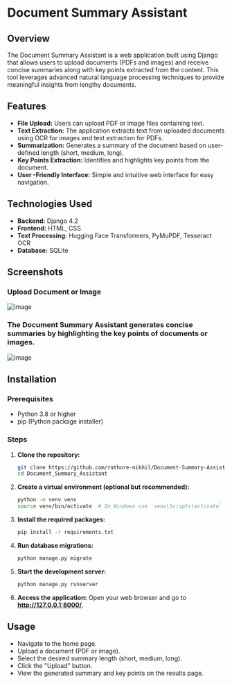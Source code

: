 # Document Summary Assistant

## Overview
The Document Summary Assistant is a web application built using Django that allows users to upload documents (PDFs and images) and receive concise summaries along with key points extracted from the content. This tool leverages advanced natural language processing techniques to provide meaningful insights from lengthy documents.

## Features
* **File Upload:** Users can upload PDF or image files containing text.
* **Text Extraction:** The application extracts text from uploaded documents using OCR for images and text extraction for PDFs.
* **Summarization:** Generates a summary of the document based on user-defined length (short, medium, long).
* **Key Points Extraction:** Identifies and highlights key points from the document.
* **User -Friendly Interface:** Simple and intuitive web interface for easy navigation.

## Technologies Used
* **Backend:** Django 4.2
* **Frontend:** HTML, CSS
* **Text Processing:** Hugging Face Transformers, PyMuPDF, Tesseract OCR
* **Database:** SQLite

## Screenshots
### Upload Document or Image
![image](https://github.com/user-attachments/assets/66ba534c-7f02-4930-9bfc-24b7fe2a7b82)
### The Document Summary Assistant generates concise summaries by highlighting the key points of documents or images.
![image](https://github.com/user-attachments/assets/13257b9f-73bf-4312-8f6b-713f737ba74e)



## Installation
### Prerequisites
* Python 3.8 or higher
* pip (Python package installer)

### Steps

1. **Clone the repository:**
   ```bash
   git clone https://github.com/rathore-nikhil/Document-Summary-Assistant.git
   cd Document_Summary_Assistant

2. **Create a virtual environment (optional but recommended):**
   ```bash
   python -m venv venv
   source venv/bin/activate  # On Windows use `venv\Scripts\activate`

3. **Install the required packages:**
   ```bash
   pip install -r requirements.txt
4. **Run database migrations:**
   ```bash
   python manage.py migrate
5. **Start the development server:**
    ```bash
   python manage.py runserver
6. **Access the application:** Open your web browser and go to **http://127.0.0.1:8000/**.

## Usage
* Navigate to the home page.
* Upload a document (PDF or image).
* Select the desired summary length (short, medium, long).
* Click the "Upload" button.
* View the generated summary and key points on the results page.

